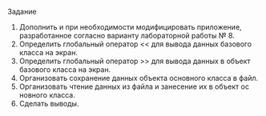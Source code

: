 Задание 
1. Дополнить и при необходимости модифицировать приложение, 
разработанное согласно варианту лабораторной работы № 8.  
2. Определить глобальный оператор << для вывода данных базового 
класса на экран. 
3. Определить глобальный оператор >> для вывода данных в объект 
базового класса на экран. 
4. Организовать сохранение данных объекта основного класса в файл. 
5. Организовать чтение данных из файла и занесение их в объект ос
новного класса. 
6. Сделать выводы. 